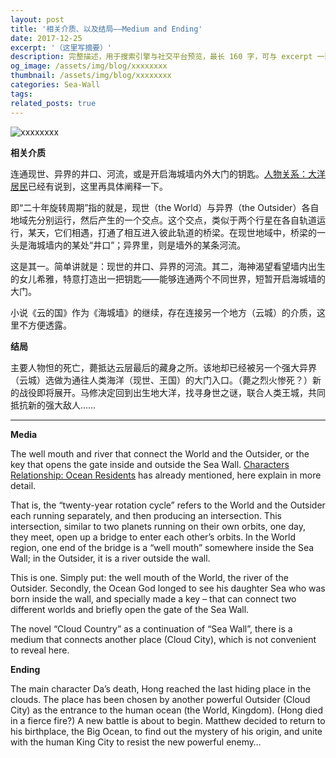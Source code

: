 ```yaml
---
layout: post
title: '相关介质、以及结局——Medium and Ending'
date: 2017-12-25
excerpt: '（这里写摘要）'
description: 完整描述，用于搜索引擎与社交平台预览，最长 160 字，可与 excerpt 一致
og_image: /assets/img/blog/xxxxxxxx
thumbnail: /assets/img/blog/xxxxxxxx
categories: Sea-Wall
tags: 
related_posts: true
---
```


<img src="/assets/img/blog/xxxxxxxx" alt="xxxxxxxx">

**相关介质**

连通现世、异界的井口、河流，或是开启海城墙内外大门的钥匙。[人物关系：大洋居民](https://36525.day/2017/10/13/characters-relationship-ocean-residents/)已经有说到，这里再具体阐释一下。

即“二十年旋转周期”指的就是，现世（the World）与异界（the Outsider）各自地域先分别运行，然后产生的一个交点。这个交点，类似于两个行星在各自轨道运行，某天，它们相遇，打通了相互进入彼此轨道的桥梁。在现世地域中，桥梁的一头是海城墙内的某处“井口”；异界里，则是墙外的某条河流。

这是其一。简单讲就是：现世的井口、异界的河流。其二，海神渴望看望墙内出生的女儿希雅，特意打造出一把钥匙——能够连通两个不同世界，短暂开启海城墙的大门。

小说《云的国》作为《海城墙》的继续，存在连接另一个地方（云城）的介质，这里不方便透露。

**结局**

主要人物怛的死亡，薨抵达云层最后的藏身之所。该地却已经被另一个强大异界（云城）选做为通往人类海洋（现世、王国）的大门入口。（薨之烈火惨死？）新的战役即将展开。马修决定回到出生地大洋，找寻身世之谜，联合人类王城，共同抵抗新的强大敌人……

---

**Media**

The well mouth and river that connect the World and the Outsider, or the key that opens the gate inside and outside the Sea Wall. [Characters Relationship: Ocean Residents](https://36525.day/2017/10/13/characters-relationship-ocean-residents/) has already mentioned, here explain in more detail.

That is, the “twenty-year rotation cycle” refers to the World and the Outsider each running separately, and then producing an intersection. This intersection, similar to two planets running on their own orbits, one day, they meet, open up a bridge to enter each other’s orbits. In the World region, one end of the bridge is a “well mouth” somewhere inside the Sea Wall; in the Outsider, it is a river outside the wall.

This is one. Simply put: the well mouth of the World, the river of the Outsider. Secondly, the Ocean God longed to see his daughter Sea who was born inside the wall, and specially made a key – that can connect two different worlds and briefly open the gate of the Sea Wall.

The novel “Cloud Country” as a continuation of “Sea Wall”, there is a medium that connects another place (Cloud City), which is not convenient to reveal here.

**Ending**

The main character Da’s death, Hong reached the last hiding place in the clouds. The place has been chosen by another powerful Outsider (Cloud City) as the entrance to the human ocean (the World, Kingdom). (Hong died in a fierce fire?) A new battle is about to begin. Matthew decided to return to his birthplace, the Big Ocean, to find out the mystery of his origin, and unite with the human King City to resist the new powerful enemy…